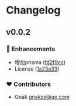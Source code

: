 # Changelog


## v0.0.2


### 🚀 Enhancements

- 增加prisma ([fd2f9cc](https://github.com/aatrooox/nuxt4-quick-start/commit/fd2f9cc))
- License ([1a23e33](https://github.com/aatrooox/nuxt4-quick-start/commit/1a23e33))

### ❤️ Contributors

- Gnak <gnakzz@qq.com>

